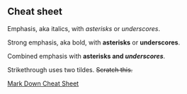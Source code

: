 ## Cheat sheet

Emphasis, aka italics, with _asterisks_ or _underscores_.

Strong emphasis, aka bold, with **asterisks** or **underscores**.

Combined emphasis with **asterisks and _underscores_**.

Strikethrough uses two tildes. ~~Scratch this.~~

[Mark Down Cheat Sheet](https://github.com/adam-p/markdown-here/wiki/Markdown-Cheatsheet)
